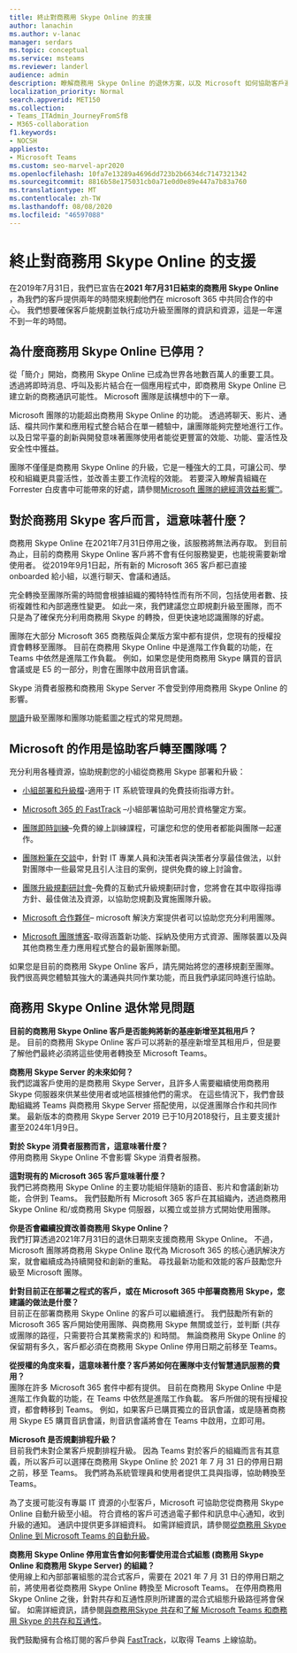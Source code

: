 ```yaml
---
title: 終止對商務用 Skype Online 的支援
author: lanachin
ms.author: v-lanac
manager: serdars
ms.topic: conceptual
ms.service: msteams
ms.reviewer: landerl
audience: admin
description: 瞭解商務用 Skype Online 的退休方案，以及 Microsoft 如何協助客戶遷移至小組。
localization_priority: Normal
search.appverid: MET150
ms.collection:
- Teams_ITAdmin_JourneyFromSfB
- M365-collaboration
f1.keywords:
- NOCSH
appliesto:
- Microsoft Teams
ms.custom: seo-marvel-apr2020
ms.openlocfilehash: 10fa7e13289a4696dd723b2b6634dc7147321342
ms.sourcegitcommit: 8816b58e175031cb0a71e0d0e89e447a7b83a760
ms.translationtype: MT
ms.contentlocale: zh-TW
ms.lasthandoff: 08/08/2020
ms.locfileid: "46597088"
---
```

# <a name="skype-for-business-online-retirement"></a>終止對商務用 Skype Online 的支援

在2019年7月31日，我們已宣告在**2021 年7月31日結束的商務用 Skype Online** ，為我們的客戶提供兩年的時間來規劃他們在 microsoft 365 中共同合作的中心。 我們想要確保客戶能規劃並執行成功升級至團隊的資訊和資源，這是一年還不到一年的時間。
 
## <a name="why-is-skype-for-business-online-retiring"></a>為什麼商務用 Skype Online 已停用？

從「簡介」開始，商務用 Skype Online 已成為世界各地數百萬人的重要工具。 透過將即時消息、呼叫及影片結合在一個應用程式中，即商務用 Skype Online 已建立新的商務通訊可能性。 Microsoft 團隊是該構想中的下一章。

Microsoft 團隊的功能超出商務用 Skype Online 的功能。 透過將聊天、影片、通話、檔共同作業和應用程式整合結合在單一體驗中，讓團隊能夠完整地進行工作。 以及日常平臺的創新與開發意味著團隊使用者能從更豐富的效能、功能、靈活性及安全性中獲益。

團隊不僅僅是商務用 Skype Online 的升級，它是一種強大的工具，可讓公司、學校和組織更具靈活性，並改善主要工作流程的效能。 若要深入瞭解貴組織在 Forrester 白皮書中可能帶來的好處，請參閱[Microsoft 團隊的總經濟效益影響™](https://www.microsoft.com/microsoft-365/blog/wp-content/uploads/sites/2/2019/04/Total-Economic-Impact-Microsoft-Teams.pdf?rtc=1)。


## <a name="what-does-this-mean-for-skype-for-business-customers"></a>對於商務用 Skype 客戶而言，這意味著什麼？

商務用 Skype Online 在2021年7月31日停用之後，該服務將無法再存取。 到目前為止，目前的商務用 Skype Online 客戶將不會有任何服務變更，也能視需要新增使用者。 從2019年9月1日起，所有新的 Microsoft 365 客戶都已直接 onboarded 給小組，以進行聊天、會議和通話。

完全轉換至團隊所需的時間會根據組織的獨特特性而有所不同，包括使用者數、技術複雜性和內部適應性變更。 如此一來，我們建議您立即規劃升級至團隊，而不只是為了確保充分利用商務用 Skype 的轉換，但更快速地認識團隊的好處。

團隊在大部分 Microsoft 365 商務版與企業版方案中都有提供，您現有的授權投資會轉移至團隊。 目前在商務用 Skype Online 中是進階工作負載的功能，在 Teams 中依然是進階工作負載。 例如，如果您是使用商務用 Skype 購買的音訊會議或是 E5 的一部分，則會在團隊中啟用音訊會議。

Skype 消費者服務和商務用 Skype Server 不會受到停用商務用 Skype Online 的影響。

[閱讀](faq-journey.md)升級至團隊和團隊功能藍圖之程式的常見問題。

## <a name="what-is-microsoft-doing-to-help-customers-transition-to-teams"></a>Microsoft 的作用是協助客戶轉至團隊嗎？

充分利用各種資源，協助規劃您的小組從商務用 Skype 部署和升級：

- [小組部署和升級檔](upgrade-start-here.md)-適用于 IT 系統管理員的免費技術指導方針。

- [Microsoft 365 的 FastTrack](https://www.microsoft.com/fasttrack/microsoft-365) –小組部署協助可用於資格鑒定方案。

- [團隊即時訓練](https://docs.microsoft.com/microsoftteams/instructor-led-training-teams-landing-page)–免費的線上訓練課程，可讓您和您的使用者都能與團隊一起運作。

- [團隊粉筆在交談](https://docs.microsoft.com/MicrosoftTeams/chalk-talks-landing-page)中，針對 IT 專業人員和決策者與決策者分享最佳做法，以針對團隊中一些最常見且引人注目的案例，提供免費的線上討論會。

- [團隊升級規劃研討會](https://docs.microsoft.com/MicrosoftTeams/upgrade-workshops-landing-page)–免費的互動式升級規劃研討會，您將會在其中取得指導方針、最佳做法及資源，以協助您規劃及實施團隊升級。

- [Microsoft 合作夥伴](https://www.microsoft.com/solution-providers/home)– microsoft 解決方案提供者可以協助您充分利用團隊。

- [Microsoft 團隊博客](https://techcommunity.microsoft.com/t5/microsoft-teams-blog/bg-p/MicrosoftTeamsBlog)-取得涵蓋新功能、採納及使用方式資源、團隊裝置以及與其他商務生產力應用程式整合的最新團隊新聞。

如果您是目前的商務用 Skype Online 客戶，請先開始將您的遷移規劃至團隊。 我們很高興您體驗其強大的溝通與共同作業功能，而且我們承諾同時進行協助。

## <a name="skype-for-business-online-retirement-faqs"></a>商務用 Skype Online 退休常見問題

**目前的商務用 Skype Online 客戶是否能夠將新的基座新增至其租用戶？**<br>
是。 目前的商務用 Skype Online 客戶可以將新的基座新增至其租用戶，但是要了解他們最終必須將這些使用者轉換至 Microsoft Teams。

**商務用 Skype Server 的未來如何？**<br>
我們認識客戶使用的是商務用 Skype Server，且許多人需要繼續使用商務用 Skype 伺服器來供某些使用者或地區根據他們的需求。 在這些情況下，我們會鼓勵組織將 Teams 與商務用 Skype Server 搭配使用，以促進團隊合作和共同作業。 最新版本的商務用 Skype Server 2019 已于10月2018發行，且主要支援計畫至2024年1月9日。

**對於 Skype 消費者服務而言，這意味著什麼？**<br>
停用商務用 Skype Online 不會影響 Skype 消費者服務。

**這對現有的 Microsoft 365 客戶意味著什麼？**<br>
我們已將商務用 Skype Online 的主要功能組伴隨新的語音、影片和會議創新功能，合併到 Teams。 我們鼓勵所有 Microsoft 365 客戶在其組織內，透過商務用 Skype Online 和/或商務用 Skype 伺服器，以獨立或並排方式開始使用團隊。

**你是否會繼續投資改善商務用 Skype Online？**<br>
我們打算透過2021年7月31日的退休日期來支援商務用 Skype Online。 不過，Microsoft 團隊將商務用 Skype Online 取代為 Microsoft 365 的核心通訊解決方案，就會繼續成為持續開發和創新的重點。 尋找最新功能和效能的客戶鼓勵您升級至 Microsoft 團隊。

**針對目前正在部署之程式的客戶，或在 Microsoft 365 中部署商務用 Skype，您建議的做法是什麼？**<br>
目前正在部署商務用 Skype Online 的客戶可以繼續進行。 我們鼓勵所有新的 Microsoft 365 客戶開始使用團隊、與商務用 Skype 無關或並行，並判斷 (共存或團隊的路徑，只需要符合其業務需求的) 和時間。 無論商務用 Skype Online 的保留期有多久，客戶都必須在商務用 Skype Online 停用日期之前移至 Teams。

**從授權的角度來看，這意味著什麼？客戶將如何在團隊中支付智慧通訊服務的費用？**<br>
團隊在許多 Microsoft 365 套件中都有提供。 目前在商務用 Skype Online 中是進階工作負載的功能，在 Teams 中依然是進階工作負載。 客戶所做的現有授權投資，都會轉移到 Teams。 例如，如果客戶已購買獨立的音訊會議，或是隨著商務用 Skype E5 購買音訊會議，則音訊會議將會在 Teams 中啟用，立即可用。

**Microsoft 是否規劃排程升級？**<br>
目前我們未對企業客戶規劃排程升級。 因為 Teams 對於客戶的組織而言有其意義，所以客戶可以選擇在商務用 Skype Online 於 2021 年 7 月 31 日的停用日期之前，移至 Teams。 我們將為系統管理員和使用者提供工具與指導，協助轉換至 Teams。

為了支援可能沒有專屬 IT 資源的小型客戶，Microsoft 可協助您從商務用 Skype Online 自動升級至小組。 符合資格的客戶可透過電子郵件和訊息中心通知，收到升級的通知。 通訊中提供更多詳細資料。 如需詳細資訊，請參閱[從商務用 Skype Online 到 Microsoft Teams 的自動升級](https://docs.microsoft.com/microsoftteams/upgrade-automated)。

**商務用 Skype Online 停用宣告會如何影響使用混合式組態 (商務用 Skype Online 和商務用 Skype Server) 的組織？**<br>
使用線上和內部部署組態的混合式客戶，需要在 2021 年 7 月 31 日的停用日期之前，將使用者從商務用 Skype Online 轉換至 Microsoft Teams。 在停用商務用 Skype Online 之後，針對共存和互通性原則所建置的混合式組態升級路徑將會保留。 如需詳細資訊，請參閱[與商務用Skype 共存](coexistence-chat-calls-presence.md)和[了解 Microsoft Teams 和商務用 Skype 的共存和互通性](teams-and-skypeforbusiness-coexistence-and-interoperability.md)。

我們鼓勵擁有合格訂閱的客戶參與 [FastTrack](https://www.microsoft.com/fasttrack?rtc=1)，以取得 Teams 上線協助。



